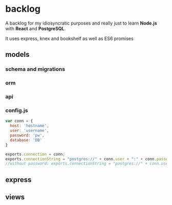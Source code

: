 # backlog

A backlog for my idiosyncratic purposes and really just to learn **Node.js** with **React** and **PostgreSQL**.

It uses express, knex and bookshelf as well as ES6 promises

## models
### schema and migrations
### orm
### api
### config.js
```js
var conn = {
  host: 'hostname',
  user: 'username',
  password: 'pw',
  database: 'DB'
}

exports.connection = conn;
exports.connectionString = "postgres://" + conn.user + ":" + conn.password + "@" + conn.host + "/" + conn.database;
//without password: exports.connectionString = "postgres://" + conn.user + "@" + conn.host + "/" + conn.database;
```
## express
## views
